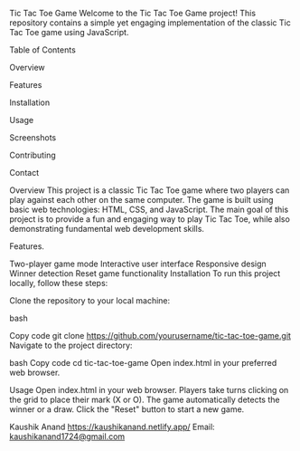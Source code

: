 
Tic Tac Toe Game
Welcome to the Tic Tac Toe Game project! This repository contains a simple yet engaging implementation of the classic Tic Tac Toe game using JavaScript.

Table of Contents

Overview

Features

Installation

Usage

Screenshots

Contributing

Contact

Overview
This project is a classic Tic Tac Toe game where two players can play against each other on the same computer. The game is built using basic web technologies: HTML, CSS, and JavaScript. The main goal of this project is to provide a fun and engaging way to play Tic Tac Toe, while also demonstrating fundamental web development skills.

Features.

Two-player game mode
Interactive user interface
Responsive design
Winner detection
Reset game functionality
Installation
To run this project locally, follow these steps:

Clone the repository to your local machine:

bash

Copy code
git clone https://github.com/yourusername/tic-tac-toe-game.git
Navigate to the project directory:

bash
Copy code
cd tic-tac-toe-game
Open index.html in your preferred web browser.

Usage
Open index.html in your web browser.
Players take turns clicking on the grid to place their mark (X or O).
The game automatically detects the winner or a draw.
Click the "Reset" button to start a new game.



Kaushik Anand
https://kaushikanand.netlify.app/
Email: kaushikanand1724@gmail.com

